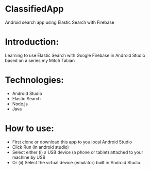 # ClassifiedApp
Android search app using Elastic Search with Firebase

# Introduction:
Learning to use Elastic Search with Google Firebase in Android Studio
based on a series my Mitch Tabian

# Technologies:
- Android Studio
- Elastic Search
- Node.js
- Java

# How to use:
- First clone or download this app to you local Android Studio
- Click Run (in android studio)
- Select either (i) a USB device (a phone or tablet) attached to your machine by USB
- Or (ii) Select the virtual device (emulator) built in Android Studio.

